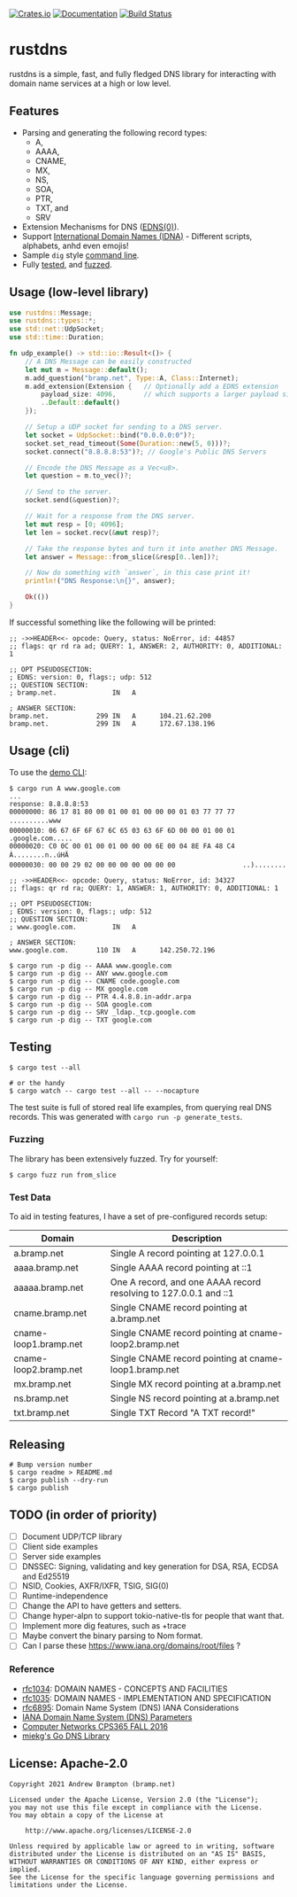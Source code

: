 [![Crates.io](https://img.shields.io/crates/v/rustdns.svg)](https://crates.io/crates/rustdns)
[![Documentation](https://docs.rs/rustdns/badge.svg)](https://docs.rs/rustdns)
[![Build Status](https://github.com/bramp/rustdns/actions/workflows/rust.yml/badge.svg)](https://github.com/bramp/rustdns)

# rustdns

rustdns is a simple, fast, and fully fledged DNS library for interacting
with domain name services at a high or low level.

## Features
* Parsing and generating the following record types:
  * A,
  * AAAA,
  * CNAME,
  * MX,
  * NS,
  * SOA,
  * PTR,
  * TXT, and
  * SRV
* Extension Mechanisms for DNS ([EDNS(0)]).
* Support [International Domain Names (IDNA)](https://en.wikipedia.org/wiki/Internationalized_domain_name) - Different scripts, alphabets, anhd even emojis!
* Sample `dig` style [command line](#usage-cli).
* Fully [tested](#testing), and [fuzzed](#fuzzing).

## Usage (low-level library)

```rust
use rustdns::Message;
use rustdns::types::*;
use std::net::UdpSocket;
use std::time::Duration;

fn udp_example() -> std::io::Result<()> {
    // A DNS Message can be easily constructed
    let mut m = Message::default();
    m.add_question("bramp.net", Type::A, Class::Internet);
    m.add_extension(Extension {   // Optionally add a EDNS extension
        payload_size: 4096,       // which supports a larger payload size.
        ..Default::default()
    });

    // Setup a UDP socket for sending to a DNS server.
    let socket = UdpSocket::bind("0.0.0.0:0")?;
    socket.set_read_timeout(Some(Duration::new(5, 0)))?;
    socket.connect("8.8.8.8:53")?; // Google's Public DNS Servers

    // Encode the DNS Message as a Vec<u8>.
    let question = m.to_vec()?;

    // Send to the server.
    socket.send(&question)?;

    // Wait for a response from the DNS server.
    let mut resp = [0; 4096];
    let len = socket.recv(&mut resp)?;

    // Take the response bytes and turn it into another DNS Message.
    let answer = Message::from_slice(&resp[0..len])?;

    // Now do something with `answer`, in this case print it!
    println!("DNS Response:\n{}", answer);

    Ok(())
}
```

If successful something like the following will be printed:

```
;; ->>HEADER<<- opcode: Query, status: NoError, id: 44857
;; flags: qr rd ra ad; QUERY: 1, ANSWER: 2, AUTHORITY: 0, ADDITIONAL: 1

;; OPT PSEUDOSECTION:
; EDNS: version: 0, flags:; udp: 512
;; QUESTION SECTION:
; bramp.net.              IN   A

; ANSWER SECTION:
bramp.net.            299 IN   A      104.21.62.200
bramp.net.            299 IN   A      172.67.138.196
```

## Usage (cli)

To use the [demo CLI](https://github.com/bramp/rustdns/blob/main/src/rustdns/main.rs):

```shell
$ cargo run A www.google.com
...
response: 8.8.8.8:53
00000000: 86 17 81 80 00 01 00 01 00 00 00 01 03 77 77 77  ..........www
00000010: 06 67 6F 6F 67 6C 65 03 63 6F 6D 00 00 01 00 01  .google.com.....
00000020: C0 0C 00 01 00 01 00 00 00 6E 00 04 8E FA 48 C4  À........n..úHÄ
00000030: 00 00 29 02 00 00 00 00 00 00 00                 ..)........

;; ->>HEADER<<- opcode: Query, status: NoError, id: 34327
;; flags: qr rd ra; QUERY: 1, ANSWER: 1, AUTHORITY: 0, ADDITIONAL: 1

;; OPT PSEUDOSECTION:
; EDNS: version: 0, flags:; udp: 512
;; QUESTION SECTION:
; www.google.com.         IN   A

; ANSWER SECTION:
www.google.com.       110 IN   A      142.250.72.196

$ cargo run -p dig -- AAAA www.google.com
$ cargo run -p dig -- ANY www.google.com
$ cargo run -p dig -- CNAME code.google.com
$ cargo run -p dig -- MX google.com
$ cargo run -p dig -- PTR 4.4.8.8.in-addr.arpa
$ cargo run -p dig -- SOA google.com
$ cargo run -p dig -- SRV _ldap._tcp.google.com
$ cargo run -p dig -- TXT google.com
```
## Testing

```shell
$ cargo test --all

# or the handy
$ cargo watch -- cargo test --all -- --nocapture
```

The test suite is full of stored real life examples, from querying real DNS records.
This was generated with `cargo run -p generate_tests`.

### Fuzzing

The library has been extensively fuzzed. Try for yourself:

```shell
$ cargo fuzz run from_slice
```

### Test Data

To aid in testing features, I have a set of pre-configured records setup:

| Domain                | Description |
| --------------------- | ----------- |
| a.bramp.net           | Single A record pointing at 127.0.0.1 |
| aaaa.bramp.net        | Single AAAA record pointing at ::1 |
| aaaaa.bramp.net       | One A record, and one AAAA record resolving to 127.0.0.1 and ::1 |
| cname.bramp.net       | Single CNAME record pointing at a.bramp.net |
| cname-loop1.bramp.net | Single CNAME record pointing at cname-loop2.bramp.net |
| cname-loop2.bramp.net | Single CNAME record pointing at cname-loop1.bramp.net |
| mx.bramp.net          | Single MX record pointing at a.bramp.net |
| ns.bramp.net          | Single NS record pointing at a.bramp.net |
| txt.bramp.net         | Single TXT Record "A TXT record!" |

## Releasing

```shell
# Bump version number
$ cargo readme > README.md
$ cargo publish --dry-run
$ cargo publish
```

## TODO (in order of priority)
* [ ] Document UDP/TCP library
* [ ] Client side examples
* [ ] Server side examples
* [ ] DNSSEC: Signing, validating and key generation for DSA, RSA, ECDSA and Ed25519
* [ ] NSID, Cookies, AXFR/IXFR, TSIG, SIG(0)
* [ ] Runtime-independence
* [ ] Change the API to have getters and setters.
* [ ] Change hyper-alpn to support tokio-native-tls for people that want that.
* [ ] Implement more dig features, such as +trace
* [ ] Maybe convert the binary parsing to Nom format.
* [ ] Can I parse these https://www.iana.org/domains/root/files ?

### Reference

* [rfc1034]: DOMAIN NAMES - CONCEPTS AND FACILITIES
* [rfc1035]: DOMAIN NAMES - IMPLEMENTATION AND SPECIFICATION
* [rfc6895]: Domain Name System (DNS) IANA Considerations
* [IANA Domain Name System (DNS) Parameters](https://www.iana.org/assignments/dns-parameters/dns-parameters.xhtml)
* [Computer Networks CPS365 FALL 2016](https://courses.cs.duke.edu//fall16/compsci356/DNS/DNS-primer.pdf)
* [miekg's Go DNS Library](https://github.com/miekg/dns)

[EDNS(0)]: https://en.wikipedia.org/wiki/Extension_Mechanisms_for_DNS
[rfc1034]: https://datatracker.ietf.org/doc/html/rfc1034
[rfc1035]: https://datatracker.ietf.org/doc/html/rfc1035
[rfc6895]: https://datatracker.ietf.org/doc/html/rfc6895

## License: Apache-2.0

```
Copyright 2021 Andrew Brampton (bramp.net)

Licensed under the Apache License, Version 2.0 (the "License");
you may not use this file except in compliance with the License.
You may obtain a copy of the License at

    http://www.apache.org/licenses/LICENSE-2.0

Unless required by applicable law or agreed to in writing, software
distributed under the License is distributed on an "AS IS" BASIS,
WITHOUT WARRANTIES OR CONDITIONS OF ANY KIND, either express or implied.
See the License for the specific language governing permissions and
limitations under the License.
```

